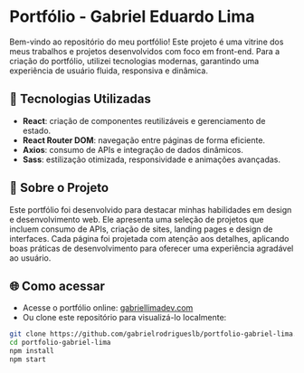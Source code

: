 # Portfólio - Gabriel Eduardo Lima

Bem-vindo ao repositório do meu portfólio! Este projeto é uma vitrine dos meus trabalhos e projetos desenvolvidos com foco em front-end. Para a criação do portfólio, utilizei tecnologias modernas, garantindo uma experiência de usuário fluida, responsiva e dinâmica.

## 🚀 Tecnologias Utilizadas

- **React**: criação de componentes reutilizáveis e gerenciamento de estado.
- **React Router DOM**: navegação entre páginas de forma eficiente.
- **Axios**: consumo de APIs e integração de dados dinâmicos.
- **Sass**: estilização otimizada, responsividade e animações avançadas.

## 📖 Sobre o Projeto

Este portfólio foi desenvolvido para destacar minhas habilidades em design e desenvolvimento web. Ele apresenta uma seleção de projetos que incluem consumo de APIs, criação de sites, landing pages e design de interfaces. Cada página foi projetada com atenção aos detalhes, aplicando boas práticas de desenvolvimento para oferecer uma experiência agradável ao usuário.

## 🌐 Como acessar

- Acesse o portfólio online: [gabriellimadev.com](https://gabriellimadev.com/)
- Ou clone este repositório para visualizá-lo localmente:

```bash
git clone https://github.com/gabrielrodrigueslb/portfolio-gabriel-lima.git
cd portfolio-gabriel-lima
npm install
npm start
